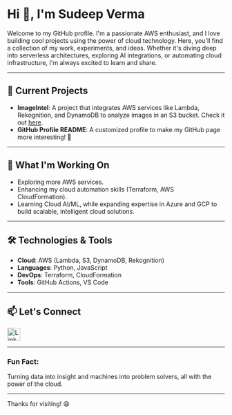 <h1>Hi 👋, I'm Sudeep Verma</h1>

<p>Welcome to my GitHub profile. I'm a passionate AWS enthusiast, and I love building cool projects using the power of cloud technology. Here, you'll find a collection of my work, experiments, and ideas. Whether it's diving deep into serverless architectures, exploring AI integrations, or automating cloud infrastructure, I'm always excited to learn and share.</p>

<hr>

<h2>🌱 Current Projects</h2>
<ul>
  <li><b>ImageIntel</b>: A project that integrates AWS services like Lambda, Rekognition, and DynamoDB to analyze images in an S3 bucket. Check it out <a href="https://github.com/Sudeep-811/AWS-Projects/blob/a4e2e7d99b89282b58f9af6b07dcdbd06d14086a/ImageIntel%20with%20AWS%20Rekognition/ImageIntel%20with%20AWS%20Rekognition.md" target="_blank">here</a>.</li>
  <li><b>GitHub Profile README</b>: A customized profile to make my GitHub page more interesting! 🎨</li>
</ul>

<hr>

<h2>💼 What I'm Working On</h2>
<ul>
  <li>Exploring more AWS services.</li>
  <li>Enhancing my cloud automation skills (Terraform, AWS CloudFormation).</li>
  <li>Learning Cloud AI/ML, while expanding expertise in Azure and GCP to build scalable, intelligent cloud solutions.</li>
</ul>

<hr>

<h2>🛠️ Technologies & Tools</h2>
<ul>
  <li><b>Cloud</b>: AWS (Lambda, S3, DynamoDB, Rekognition)</li>
  <li><b>Languages</b>: Python, JavaScript</li>
  <li><b>DevOps</b>: Terraform, CloudFormation</li>
  <li><b>Tools</b>: GitHub Actions, VS Code</li>
</ul>

<hr>

<h2>📫 Let's Connect</h2>
<p>
  <a href="https://www.linkedin.com/in/sudeepverma811" target="_blank">
    <img src="https://raw.githubusercontent.com/rahuldkjain/github-profile-readme-generator/master/src/images/icons/Social/linked-in-alt.svg" alt="LinkedIn" height="30" width="30" />
  </a>
</p>

<hr>

<h3>Fun Fact:</h3>
<p>Turning data into insight and machines into problem solvers, all with the power of the cloud.</p>

<hr>

<p>Thanks for visiting! 😄</p>

<script src="https://gist.github.com/iamhelenliu/5771694.js"></script>
